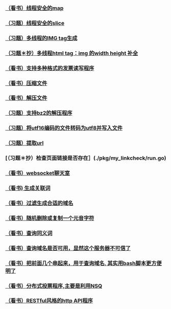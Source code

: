 
### [（看书）线程安全的map](./thread/SafeMap/SafeMap.go)
### [（习题）线程安全的slice](./thread/SafeSlice/safeSlice.go)
### [（习题）多线程的IMG tag生成](./thread/imagetag/imagetag.go)
### [（习题＊抄）多线程html tag：img 的width height 补全](./thread/imgFill/imgFill.go)
### [（看书）支持多种格式的发票读写程序](./io/invoice/)
### [（看书）压缩文件](./io/pack/pack.go)
### [（看书）解压文件](./io/unpack/unpack.go)
### [（习题）支持bz2的解压程序](./io/my_unpack/unpack.go)
### [（习题）将utf16编码的文件转码为utf8并写入文件](./io/utf16-to-utf8/utf16-to-utf8.go)
### [（习题）提取url](./pkg/my_linkutil/my_linkutil.go)
### [（习题＊抄）检查页面链接是否存在］(./pkg/my_linkcheck/run.go)
### [（看书）websocket聊天室](./chat/main.go)
### [（看书) 生成关联词](./sprinkle/main.go)
### [（看书）过滤生成合适的域名](./domainify/main.go)
### [（看书）随机删除或复制一个元音字符](./coolify/main.go)
### [（看书）查询同义词](./synonyms/main.go)
### [（看书）查询域名是否可用，显然这个服务器不可信了](./available/main.go)
### [（看书）把前面几个串起来，用于查询域名, 其实用bash脚本更方便明了](./domainfinder/main.go)
### [（看书）分布式投票程序,主要是利用NSQ](./socialpoll/twittervotes/main.go)
### [（看书）RESTful风格的http API程序](./socialpoll/api/main.go)